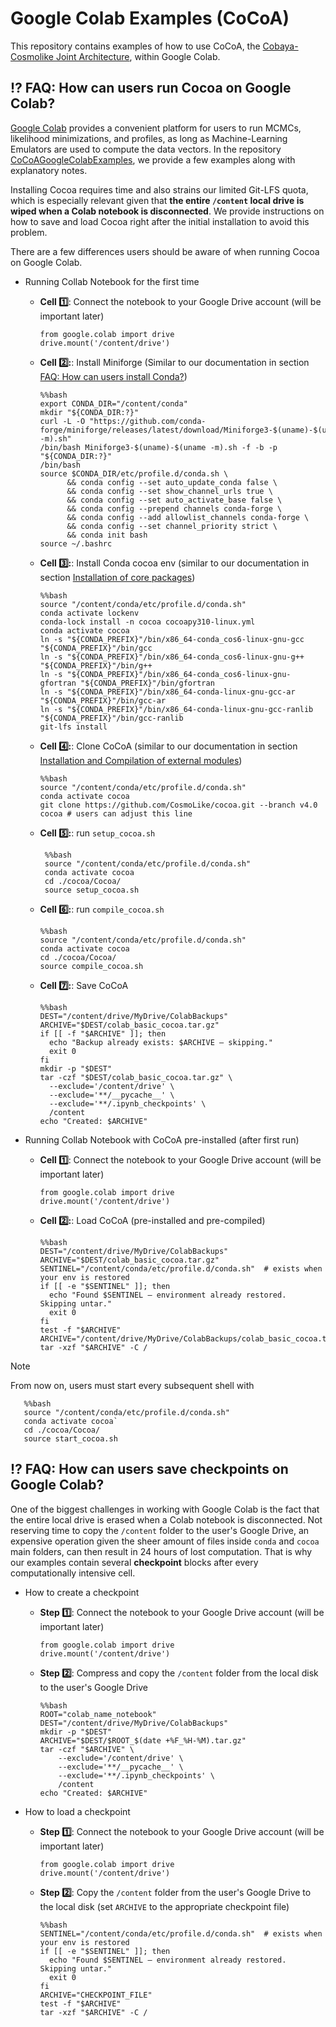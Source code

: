 # Google Colab Examples (CoCoA)

This repository contains examples of how to use CoCoA, the [Cobaya-Cosmolike Joint Architecture](https://github.com/CosmoLike/cocoa), within Google Colab.

## :interrobang: FAQ: How can users run Cocoa on Google Colab? <a name="overview_google_colab"></a>

[Google Colab](https://colab.research.google.com/) provides a convenient platform for users to run MCMCs, likelihood minimizations, and profiles, as long as Machine-Learning Emulators are used to compute the data vectors. In the repository [CoCoAGoogleColabExamples](https://github.com/CosmoLike/CoCoAGoogleColabExamples), we provide a few examples along with explanatory notes. 

Installing Cocoa requires time and also strains our limited Git-LFS quota, which is especially relevant given that **the entire `/content` local drive is wiped when a Colab notebook is disconnected**. We provide instructions on how to save and load Cocoa right after the initial installation to avoid this problem. 

There are a few differences users should be aware of when running Cocoa on Google Colab.

  - Running Collab Notebook for the first time

    - **Cell :one:**: Connect the notebook to your Google Drive account (will be important later)

          from google.colab import drive
          drive.mount('/content/drive')

    - **Cell 2️⃣:**: Install Miniforge (Similar to our documentation in section [FAQ: How can users install Conda?](#overview_miniforge))

          %%bash
          export CONDA_DIR="/content/conda"
          mkdir "${CONDA_DIR:?}"
          curl -L -O "https://github.com/conda-forge/miniforge/releases/latest/download/Miniforge3-$(uname)-$(uname -m).sh"
          /bin/bash Miniforge3-$(uname)-$(uname -m).sh -f -b -p "${CONDA_DIR:?}"
          /bin/bash
          source $CONDA_DIR/etc/profile.d/conda.sh \
                && conda config --set auto_update_conda false \
                && conda config --set show_channel_urls true \
                && conda config --set auto_activate_base false \
                && conda config --prepend channels conda-forge \
                && conda config --add allowlist_channels conda-forge \
                && conda config --set channel_priority strict \
                && conda init bash
          source ~/.bashrc

    - **Cell 3️⃣:**: Install Conda cocoa env (similar to our documentation in section [Installation of core packages](#required_packages_conda))

          %%bash
          source "/content/conda/etc/profile.d/conda.sh"
          conda activate lockenv
          conda-lock install -n cocoa cocoapy310-linux.yml
          conda activate cocoa 
          ln -s "${CONDA_PREFIX}"/bin/x86_64-conda_cos6-linux-gnu-gcc "${CONDA_PREFIX}"/bin/gcc
          ln -s "${CONDA_PREFIX}"/bin/x86_64-conda_cos6-linux-gnu-g++ "${CONDA_PREFIX}"/bin/g++
          ln -s "${CONDA_PREFIX}"/bin/x86_64-conda_cos6-linux-gnu-gfortran "${CONDA_PREFIX}"/bin/gfortran
          ln -s "${CONDA_PREFIX}"/bin/x86_64-conda-linux-gnu-gcc-ar "${CONDA_PREFIX}"/bin/gcc-ar
          ln -s "${CONDA_PREFIX}"/bin/x86_64-conda-linux-gnu-gcc-ranlib "${CONDA_PREFIX}"/bin/gcc-ranlib
          git-lfs install

    - **Cell 4️⃣:**: Clone CoCoA (similar to our documentation in section [Installation and Compilation of external modules](#cobaya_base_code))

          %%bash
          source "/content/conda/etc/profile.d/conda.sh"
          conda activate cocoa                                  
          git clone https://github.com/CosmoLike/cocoa.git --branch v4.0 cocoa # users can adjust this line

    - **Cell 5️⃣:**: run `setup_cocoa.sh`

           %%bash
           source "/content/conda/etc/profile.d/conda.sh" 
           conda activate cocoa
           cd ./cocoa/Cocoa/
           source setup_cocoa.sh

    - **Cell 6️⃣:**: run `compile_cocoa.sh`

          %%bash
          source "/content/conda/etc/profile.d/conda.sh"
          conda activate cocoa
          cd ./cocoa/Cocoa/
          source compile_cocoa.sh

    - **Cell 7️⃣:**: Save CoCoA

          %%bash
          DEST="/content/drive/MyDrive/ColabBackups"
          ARCHIVE="$DEST/colab_basic_cocoa.tar.gz"
          if [[ -f "$ARCHIVE" ]]; then
            echo "Backup already exists: $ARCHIVE — skipping."
            exit 0
          fi
          mkdir -p "$DEST"
          tar -czf "$DEST/colab_basic_cocoa.tar.gz" \
            --exclude='/content/drive' \
            --exclude='**/__pycache__' \
            --exclude='**/.ipynb_checkpoints' \
            /content
          echo "Created: $ARCHIVE"

  - Running Collab Notebook with CoCoA pre-installed (after first run)

    - **Cell :one:**: Connect the notebook to your Google Drive account (will be important later)

          from google.colab import drive
          drive.mount('/content/drive')

    - **Cell 2️⃣:**: Load CoCoA (pre-installed and pre-compiled)

          %%bash
          DEST="/content/drive/MyDrive/ColabBackups"
          ARCHIVE="$DEST/colab_basic_cocoa.tar.gz"
          SENTINEL="/content/conda/etc/profile.d/conda.sh"  # exists when your env is restored
          if [[ -e "$SENTINEL" ]]; then
            echo "Found $SENTINEL — environment already restored. Skipping untar."
            exit 0
          fi
          test -f "$ARCHIVE"
          ARCHIVE="/content/drive/MyDrive/ColabBackups/colab_basic_cocoa.tar.gz"
          tar -xzf "$ARCHIVE" -C /

> [!Note]
> From now on, users must start every subsequent shell with 
>
>        %%bash
>        source "/content/conda/etc/profile.d/conda.sh"
>        conda activate cocoa`
>        cd ./cocoa/Cocoa/
>        source start_cocoa.sh

## :interrobang: FAQ: How can users save checkpoints on Google Colab? <a name="overview_google_colab2"></a>

  One of the biggest challenges in working with Google Colab is the fact that the entire local drive is erased when a Colab notebook is disconnected. Not reserving time to copy the `/content` folder to the user's Google Drive, an expensive operation given the sheer amount of files inside `conda` and `cocoa` main folders, can then result in 24 hours of lost computation. That is why our examples contain several **checkpoint** blocks after every computationally intensive cell. 
  
  - How to create a checkpoint 

      - **Step :one:**: Connect the notebook to your Google Drive account (will be important later)
      
            from google.colab import drive
            drive.mount('/content/drive')
    
      - **Step 2️⃣**: Compress and copy the `/content` folder from the local disk to the user's Google Drive
    
            %%bash
            ROOT="colab_name_notebook"
            DEST="/content/drive/MyDrive/ColabBackups"
            mkdir -p "$DEST"
            ARCHIVE="$DEST/$ROOT_$(date +%F_%H-%M).tar.gz"
            tar -czf "$ARCHIVE" \
                --exclude='/content/drive' \
                --exclude='**/__pycache__' \
                --exclude='**/.ipynb_checkpoints' \
                /content
            echo "Created: $ARCHIVE"

  - How to load a checkpoint 

      - **Step :one:**: Connect the notebook to your Google Drive account (will be important later)
      
            from google.colab import drive
            drive.mount('/content/drive')
    
      - **Step 2️⃣**: Copy the `/content` folder from the user's Google Drive to the local disk (set `ARCHIVE` to the appropriate checkpoint file)
    
            %%bash
            SENTINEL="/content/conda/etc/profile.d/conda.sh"  # exists when your env is restored
            if [[ -e "$SENTINEL" ]]; then
              echo "Found $SENTINEL — environment already restored. Skipping untar."
              exit 0
            fi
            ARCHIVE="CHECKPOINT_FILE"
            test -f "$ARCHIVE"
            tar -xzf "$ARCHIVE" -C /
